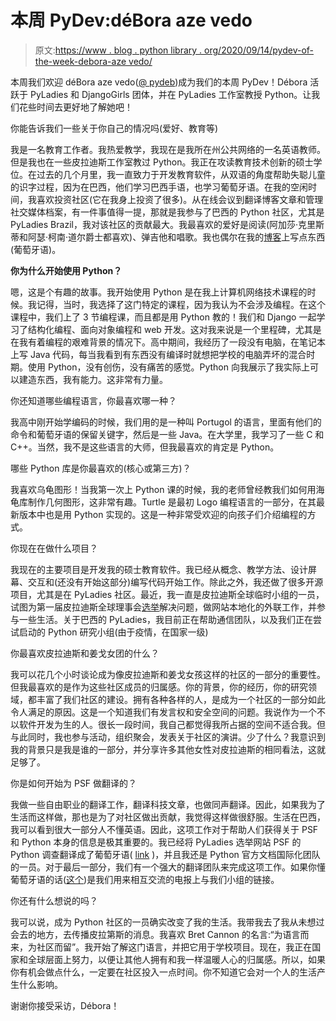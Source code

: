 # 本周 PyDev:déBora aze vedo

> 原文:[https://www . blog . python library . org/2020/09/14/pydev-of-the-week-debora-aze vedo/](https://www.blog.pythonlibrary.org/2020/09/14/pydev-of-the-week-debora-azevedo/)

本周我们欢迎 déBora aze vedo([@ pydeb](https://twitter.com/pydebb))成为我们的本周 PyDev！Débora 活跃于 PyLadies 和 DjangoGirls 团体，并在 PyLadies 工作室教授 Python。让我们花些时间去更好地了解她吧！

你能告诉我们一些关于你自己的情况吗(爱好、教育等)

我是一名教育工作者。我热爱教学，我现在是我所在州公共网络的一名英语教师。但是我也在一些皮拉迪斯工作室教过 Python。我正在攻读教育技术创新的硕士学位。在过去的几个月里，我一直致力于开发教育软件，从双语的角度帮助失聪儿童的识字过程，因为在巴西，他们学习巴西手语，也学习葡萄牙语。在我的空闲时间，我喜欢投资社区(它在我身上投资了很多)。从在线会议到翻译博客文章和管理社交媒体档案，有一件事值得一提，那就是我参与了巴西的 Python 社区，尤其是 PyLadies Brazil，我对该社区的贡献最大。我最喜欢的爱好是阅读(阿加莎·克里斯蒂和阿瑟·柯南·道尔爵士都喜欢)、弹吉他和唱歌。我也偶尔在我的[博客](http://deboraazevedo.github.io/)上写点东西(葡萄牙语)。

**你为什么开始使用 Python？**

嗯，这是个有趣的故事。我开始使用 Python 是在我上计算机网络技术课程的时候。我记得，当时，我选择了这门特定的课程，因为我认为不会涉及编程。在这个课程中，我们上了 3 节编程课，而且都是用 Python 教的！我们和 Django 一起学习了结构化编程、面向对象编程和 web 开发。这对我来说是一个里程碑，尤其是在我有着编程的艰难背景的情况下。高中期间，我经历了一段没有电脑，在笔记本上写 Java 代码，每当我看到有东西没有编译时就想把学校的电脑弄坏的混合时期。使用 Python，没有创伤，没有痛苦的感觉。Python 向我展示了我实际上可以建造东西，我有能力。这非常有力量。

你还知道哪些编程语言，你最喜欢哪一种？

我高中刚开始学编码的时候，我们用的是一种叫 Portugol 的语言，里面有他们的命令和葡萄牙语的保留关键字，然后是一些 Java。在大学里，我学习了一些 C 和 C++。当然，我不是这些语言的大师，但我最喜欢的肯定是 Python。

哪些 Python 库是你最喜欢的(核心或第三方)？

我喜欢乌龟图形！当我第一次上 Python 课的时候，我的老师曾经教我们如何用海龟库制作几何图形，这非常有趣。Turtle 是最初 Logo 编程语言的一部分，在其最新版本中也是用 Python 实现的。这是一种非常受欢迎的向孩子们介绍编程的方式。

你现在在做什么项目？

我现在的主要项目是开发我的硕士教育软件。我已经从概念、教学方法、设计屏幕、交互和(还没有开始这部分)编写代码开始工作。除此之外，我还做了很多开源项目，尤其是在 PyLadies 社区。最近，我一直是皮拉迪斯全球临时小组的一员，试图为第一届皮拉迪斯全球理事会[选举](http://elections.pyladies.com/)解决问题，做网站本地化的外联工作，并参与一些生活。关于巴西的 PyLadies，我目前正在帮助通信团队，以及我们正在尝试启动的 Python 研究小组(由于疫情，在国家一级)

你最喜欢皮拉迪斯和姜戈女团的什么？

我可以花几个小时谈论成为像皮拉迪斯和姜戈女孩这样的社区的一部分的重要性。但我最喜欢的是作为这些社区成员的归属感。你的背景，你的经历，你的研究领域，都丰富了我们社区的建设。拥有各种各样的人，是成为一个社区的一部分如此令人满足的原因。这是一个知道我们有发言权和安全空间的问题。我说作为一个不以软件开发为生的人。很长一段时间，我自己都觉得我所占据的空间不适合我。但与此同时，我也参与活动，组织聚会，发表关于社区的演讲。少了什么？我意识到我的背景只是我是谁的一部分，并分享许多其他女性对皮拉迪斯的相同看法，这就足够了。

你是如何开始为 PSF 做翻译的？

我做一些自由职业的翻译工作，翻译科技文章，也做同声翻译。因此，如果我为了生活而这样做，那也是为了对社区做出贡献，我觉得这样做很舒服。生活在巴西，我可以看到很大一部分人不懂英语。因此，这项工作对于帮助人们获得关于 PSF 和 Python 本身的信息是极其重要的。我已经将 PyLadies 选举网站 PSF 的 Python 调查翻译成了葡萄牙语( [link](http://elections.pyladies.com/pt/) )，并且我还是 Python 官方文档国际化团队的一员。对于最后一部分，我们有一个强大的翻译团队来完成这项工作。如果你懂葡萄牙语的话([这个](https://t.me/pybr_i18n))是我们用来相互交流的电报上与我们小组的链接。

你还有什么想说的吗？

我可以说，成为 Python 社区的一员确实改变了我的生活。我带我去了我从未想过会去的地方，去传播皮拉第斯的消息。我喜欢 Bret Cannon 的名言:“为语言而来，为社区而留”。我开始了解这门语言，并把它用于学校项目。现在，我正在国家和全球层面上努力，以便让其他人拥有和我一样温暖人心的归属感。所以，如果你有机会做点什么，一定要在社区投入一点时间。你不知道它会对一个人的生活产生什么影响。

谢谢你接受采访，Débora！